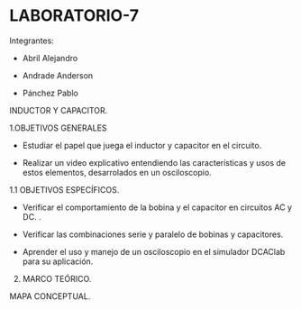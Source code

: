 # LABORATORIO-7

Integrantes:

- Abril Alejandro

- Andrade Anderson

- Pánchez Pablo

INDUCTOR Y CAPACITOR.

1.OBJETIVOS GENERALES

- Estudiar el papel que juega el inductor y capacitor en el circuito.

- Realizar un video explicativo entendiendo las características y usos de estos elementos, desarrolados en un osciloscopio.

1.1 OBJETIVOS ESPECÍFICOS.

- Verificar el comportamiento de la bobina y el capacitor en circuitos AC y DC.
.
- Verificar las combinaciones serie y paralelo de bobinas y capacitores.

- Aprender el uso y manejo de un osciloscopio en el simulador DCAClab para su aplicación.

2. MARCO TEÓRICO.

MAPA CONCEPTUAL.
